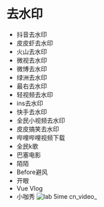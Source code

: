 # 去水印

- 抖音去水印
- 皮皮虾去水印
- 火山去水印
- 微视去水印
- 微博去水印
- 绿洲去水印
- 最右去水印
- 轻视频去水印
- ins去水印
- 快手去水印
- 全民小视频去水印
- 皮皮搞笑去水印
- 哔哩哔哩视频下载
- 全民k歌
- 巴塞电影
- 陌陌
- Before避风
- 开眼
- Vue Vlog
- 小咖秀
![lab 5ime cn_video_](https://user-images.githubusercontent.com/31686695/104808006-2f413d80-581e-11eb-8bc7-3ab6d0136f0b.png)

